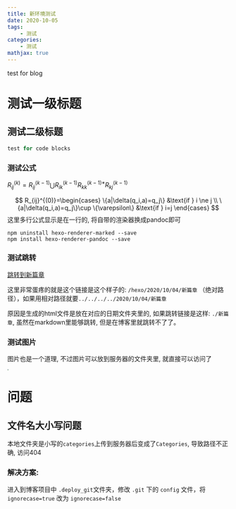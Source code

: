 ```yaml
---
title: 新环境测试
date: 2020-10-05
tags: 
    - 测试
categories: 
    - 测试
mathjax: true
---
```


test for blog

<!--more-->

# 测试一级标题

## 测试二级标题

```c++
test for code blocks
```



### 测试公式

$R_{ij}^{(k)}=R_{ij}^{(k-1)}\bigcup R_{ik}^{(k-1)}R_{kk}^{(k-1)*}          R_{kj}^{(k-1)}$


$$
R_{ij}^{(0)}=\begin{cases} \{a|\delta(q_i,a)=q_j\} &\text{if } i \ne j \\ \{a|\delta(q_i,a)=q_j\}\cup \{\varepsilon\} &\text{if } i=j \end{cases}
$$
这里多行公式显示是在一行的, 将自带的渲染器换成pandoc即可

```shell
npm uninstall hexo-renderer-marked --save
npm install hexo-renderer-pandoc --save
```



### 测试跳转

[跳转到新篇章](/hexo/2020/10/04/新篇章)

这里非常蛋疼的就是这个链接是这个样子的:    `/hexo/2020/10/04/新篇章`  （绝对路径），如果用相对路径就要`../../../../2020/10/04/新篇章`

原因是生成的html文件是放在对应的日期文件夹里的, 如果跳转链接是这样: `./新篇章`, 虽然在markdown里能够跳转, 但是在博客里就跳转不了了。



### 测试图片

图片也是一个道理, 不过图片可以放到服务器的文件夹里, 就直接可以访问了

<img src="http://lincyaw.xyz/images/home.jpeg" style="zoom:20%;" />





# 问题

## 文件名大小写问题

本地文件夹是小写的`categories`上传到服务器后变成了`Categories`, 导致路径不正确, 访问404

### 解决方案:

进入到博客项目中 `.deploy_git`文件夹，修改 `.git` 下的 `config` 文件，将 `ignorecase=true` 改为 `ignorecase=false` 